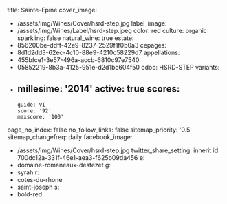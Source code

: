 title: Sainte-Epine
cover_image:
  - /assets/img/Wines/Cover/hsrd-step.jpg
label_image:
  - /assets/img/Wines/Label/hsrd-step.jpeg
color: red
culture: organic
sparkling: false
natural_wine: true
estate:
  - 856200be-ddff-42e9-8237-2529f1f0b0a3
cepages:
  - 8d1d2dd3-62ec-4c10-88e9-4210c58229d7
appellations:
  - 455bfce1-3e57-496a-accb-6810c97e7540
  - 05852219-8b3a-4125-951e-d2d1bc604f50
odoo: HSRD-STEP
variants:
  -
    millesime: '2014'
    active: true
    scores:
      -
        guide: VI
        score: '92'
        maxscore: '100'
page_no_index: false
no_follow_links: false
sitemap_priority: '0.5'
sitemap_changefreq: daily
facebook_image:
  - /assets/img/Wines/Cover/hsrd-step.jpg
twitter_share_setting: inherit
id: 700dc12a-331f-46e1-aea3-f625b09da456
e:
  - domaine-romaneaux-destezet
g:
  - syrah
r:
  - cotes-du-rhone
  - saint-joseph
s:
  - bold-red
